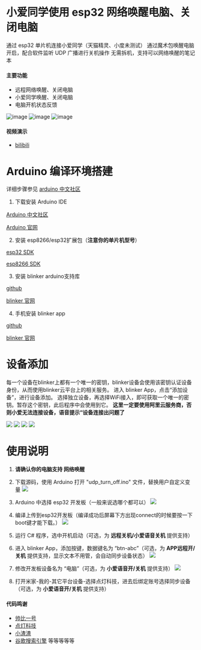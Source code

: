 # 小爱同学使用 esp32 网络唤醒电脑、关闭电脑

通过 esp32 单片机连接小爱同学（天猫精灵、小度未测试）
通过魔术包唤醒电脑开启，配合软件监听 UDP 广播进行关机操作
无需拆机，支持可以网络唤醒的笔记本

#### 主要功能
- 远程网络唤醒、关闭电脑
- 小爱同学唤醒、关闭电脑
- 电脑开机状态反馈

![image](https://github.com/tty228/Python-100-Days/blob/master/res/udp_turn_off_1.png)
![image](https://github.com/tty228/Python-100-Days/blob/master/res/udp_turn_off_2.png)
![image](https://github.com/tty228/Python-100-Days/blob/master/res/udp_turn_off_3.png)

#### 视频演示
- [bilibili](https://www.bilibili.com/video/BV1bt4y1r7Uu/) 

# Arduino 编译环境搭建

详细步骤参见  [arduino 中文社区](https://www.arduino.cn/thread-83174-1-1.html "arduino中文社区")

1. 下载安装 Arduino IDE

[Arduino 中文社区](https://www.arduino.cn/thread-5838-1-1.html "Arduino 中文社区")

[Arduino 官网](https://www.arduino.cc/en/software "Arduino 官网")


2. 安装 esp8266/esp32扩展包（**注意你的单片机型号**）

[esp32 SDK](https://www.arduino.cn/thread-81194-1-1.html "esp32 SDK")

[esp8266 SDK](https://www.arduino.cn/thread-76029-1-1.html "esp8266 SDK")


3. 安装 blinker arduino支持库

[github](https://github.com/blinker-iot/blinker-library/archive/master.zip "github")

[blinker 官网](https://diandeng.tech/doc/sdk-download "blinker 官网")


4. 手机安装 blinker app

[github](https://github.com/blinker-iot/app-release/releases "github")

[blinker 官网](https://diandeng.tech/home "blinker 官网")


# 设备添加
每一个设备在blinker上都有一个唯一的密钥，blinker设备会使用该密钥认证设备身份，从而使用blinker云平台上的相关服务。
进入 blinker App，点击“添加设备”，进行设备添加。
选择独立设备，再选择WiFi接入，即可获取一个唯一的密钥。暂存这个密钥，此后程序中会使用到它。
**这里一定要使用阿里云服务商，否则小爱无法连接设备，语音提示“设备连接出问题了**

![](https://github.com/tty228/Python-100-Days/blob/master/res/udp_turn_off_1.jpg)
![](https://github.com/tty228/Python-100-Days/blob/master/res/udp_turn_off_2.jpg)
![](https://github.com/tty228/Python-100-Days/blob/master/res/udp_turn_off_3.jpg)
![](https://github.com/tty228/Python-100-Days/blob/master/res/udp_turn_off_4.jpg)

# 使用说明

1. **请确认你的电脑支持 网络唤醒**

2. 下载源码，使用 Arduino 打开 "udp_turn_off.ino" 文件，替换用户自定义变量
![](https://github.com/tty228/Python-100-Days/blob/master/res/udp_turn_off_6.jpg)

3. Arduino 中选择 esp32 开发板（一般来说选哪个都可以）
![](https://github.com/tty228/Python-100-Days/blob/master/res/udp_turn_off_5.jpg)

4. 编译上传到esp32开发板（编译成功后屏幕下方出现connect的时候要按一下boot键才能下载。）
![](https://github.com/tty228/Python-100-Days/blob/master/res/udp_turn_off_7.jpg)

5. 运行 C# 程序，选中开机启动（可选，为 **远程关机/小爱语音关机** 提供支持）

6. 进入 blinker App，添加按键，数据键名为 “btn-abc”（可选，为 **APP远程开/关机** 提供支持，显示文本不用管，会自动同步设备状态）
![](https://github.com/tty228/Python-100-Days/blob/master/res/udp_turn_off_8.jpg)

7. 修改开发板设备名为 “电脑”（可选，为 **小爱语音开/关机** 提供支持）
![](https://github.com/tty228/Python-100-Days/blob/master/res/udp_turn_off_9.jpg)

8. 打开米家-我的-其它平台设备-选择点灯科技，进去后绑定账号选择同步设备（可选，为 **小爱语音开/关机** 提供支持）


#### 代码鸣谢
- [帅比一号](https://post.smzdm.com/p/aoown0g7/) 
- [点灯科技](https://diandeng.tech/home) 
- [小渣渣](https://www.itsvse.com/thread-4806-1-4.html) 
- [谷歌搜索引擎](https://google.com/ncr) 
  等等等等等

